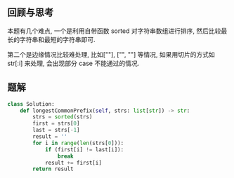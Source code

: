 ## 回顾与思考

本题有几个难点, 一个是利用自带函数 sorted 对字符串数组进行排序, 然后比较最长的字符串和最短的字符串即可.

第二个是边缘情况比较难处理, 比如[""], ["", ""] 等情况, 如果用切片的方式如 str[:i] 来处理, 会出现部分 case 不能通过的情况.

## 题解

```python
class Solution:
    def longestCommonPrefix(self, strs: list[str]) -> str:
        strs = sorted(strs)
        first = strs[0]
        last = strs[-1]
        result = ''
        for i in range(len(strs[0])):
            if (first[i] != last[i]):
                break
            result += first[i]
        return result
```
